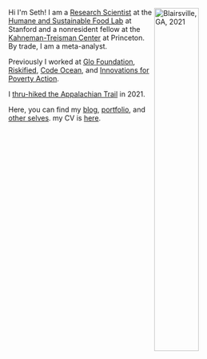 Hi I'm Seth!  <img align="right" src="/./_index_files/homepage-photos/YHITW-face.JPG" alt="Blairsville, GA, 2021" width="42%" height="42%"/> I am a [Research Scientist](https://profiles.stanford.edu/seth-green?tab=bio) at the [Humane and Sustainable Food Lab](https://www.foodlabstanford.com/) at Stanford and a nonresident fellow at the [Kahneman-Treisman Center](https://behavioralpolicy.princeton.edu) at Princeton. By trade, I am a meta-analyst.

Previously I worked at [Glo Foundation](https://www.glodollar.org/), [Riskified](https://www.riskified.com/), [Code Ocean](https://codeocean.com/), and [Innovations for Poverty Action](https://poverty-action.org/).

I [thru-hiked the Appalachian Trail](https://journeys.appalachiantrail.org/issue/spring-summer-2022/traveling-north/) in 2021. 

Here, you can find my [blog](/blog), [portfolio](/portfolio), and [other selves](/other-selves). my CV is [here](https://www.dropbox.com/s/g14078i3nh7q0yp/Seth_Green_CV.pdf?dl=0).